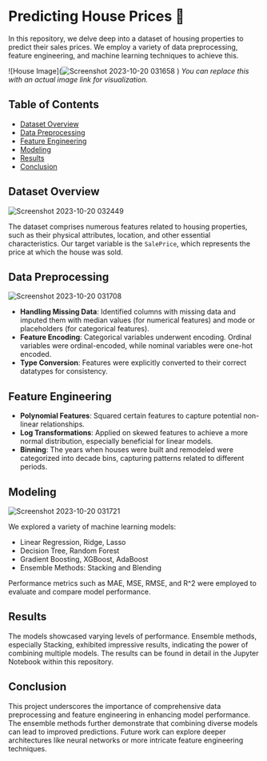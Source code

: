 # Predicting House Prices 🏡

In this repository, we delve deep into a dataset of housing properties to predict their sales prices. We employ a variety of data preprocessing, feature engineering, and machine learning techniques to achieve this.

![House Image](![Screenshot 2023-10-20 031658](https://github.com/beingrazaabbas/House-Prices-Prediction/assets/86911625/29cba744-c8bd-4570-972b-3dfb0757255d)
) 
*You can replace this with an actual image link for visualization.*

## Table of Contents

- [Dataset Overview](#dataset-overview)
- [Data Preprocessing](#data-preprocessing)
- [Feature Engineering](#feature-engineering)
- [Modeling](#modeling)
- [Results](#results)
- [Conclusion](#conclusion)

## Dataset Overview
![Screenshot 2023-10-20 032449](https://github.com/beingrazaabbas/House-Prices-Prediction/assets/86911625/2b36dc36-2a2c-4e7d-940c-2f48618c74ff)

The dataset comprises numerous features related to housing properties, such as their physical attributes, location, and other essential characteristics. Our target variable is the `SalePrice`, which represents the price at which the house was sold.

## Data Preprocessing
![Screenshot 2023-10-20 031708](https://github.com/beingrazaabbas/House-Prices-Prediction/assets/86911625/0e80721f-854c-4cd4-9310-8c91a1515a97)

- **Handling Missing Data**: Identified columns with missing data and imputed them with median values (for numerical features) and mode or placeholders (for categorical features).
- **Feature Encoding**: Categorical variables underwent encoding. Ordinal variables were ordinal-encoded, while nominal variables were one-hot encoded.
- **Type Conversion**: Features were explicitly converted to their correct datatypes for consistency.

## Feature Engineering

- **Polynomial Features**: Squared certain features to capture potential non-linear relationships.
- **Log Transformations**: Applied on skewed features to achieve a more normal distribution, especially beneficial for linear models.
- **Binning**: The years when houses were built and remodeled were categorized into decade bins, capturing patterns related to different periods.

## Modeling
![Screenshot 2023-10-20 031721](https://github.com/beingrazaabbas/House-Prices-Prediction/assets/86911625/f3c50eeb-a411-421d-aa01-f481f7c4963c)

We explored a variety of machine learning models:

- Linear Regression, Ridge, Lasso
- Decision Tree, Random Forest
- Gradient Boosting, XGBoost, AdaBoost
- Ensemble Methods: Stacking and Blending

Performance metrics such as MAE, MSE, RMSE, and R^2 were employed to evaluate and compare model performance.

## Results

The models showcased varying levels of performance. Ensemble methods, especially Stacking, exhibited impressive results, indicating the power of combining multiple models. The results can be found in detail in the Jupyter Notebook within this repository.

## Conclusion

This project underscores the importance of comprehensive data preprocessing and feature engineering in enhancing model performance. The ensemble methods further demonstrate that combining diverse models can lead to improved predictions. Future work can explore deeper architectures like neural networks or more intricate feature engineering techniques.
